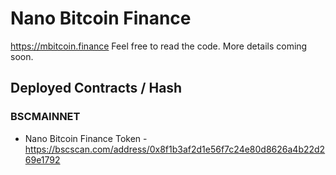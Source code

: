 # Nano Bitcoin Finance

https://mbitcoin.finance Feel free to read the code. More details coming soon.

## Deployed Contracts / Hash

### BSCMAINNET

- Nano Bitcoin Finance Token - https://bscscan.com/address/0x8f1b3af2d1e56f7c24e80d8626a4b22d269e1792